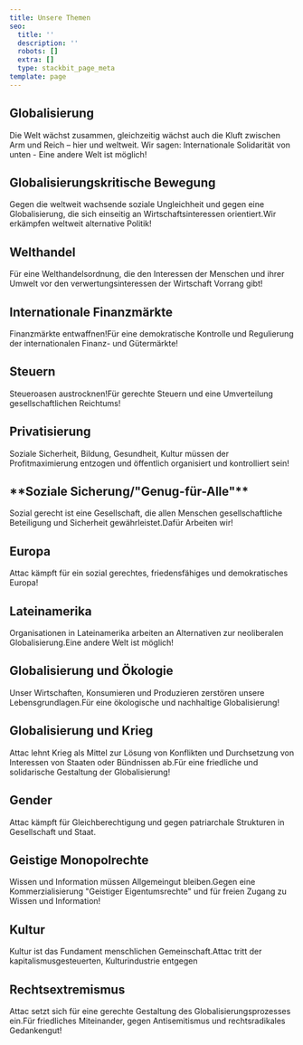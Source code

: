 ```yaml
---
title: Unsere Themen
seo:
  title: ''
  description: ''
  robots: []
  extra: []
  type: stackbit_page_meta
template: page
---
```

## **Globalisierung**

Die Welt wächst zusammen, gleichzeitig wächst auch die Kluft zwischen Arm und Reich – hier und weltweit. Wir sagen: Internationale Solidarität von unten - Eine andere Welt ist möglich!

## **Globalisierungskritische Bewegung** 

Gegen die weltweit wachsende soziale Ungleichheit und gegen eine Globalisierung, die sich einseitig an Wirtschaftsinteressen orientiert.Wir erkämpfen weltweit alternative Politik!

## **Welthandel**

Für eine Welthandelsordnung, die den Interessen der Menschen und ihrer Umwelt vor den verwertungsinteressen der Wirtschaft Vorrang gibt!

## **Internationale Finanzmärkte**

Finanzmärkte entwaffnen!Für eine demokratische Kontrolle und Regulierung der internationalen Finanz- und Gütermärkte!

## **Steuern**

Steueroasen austrocknen!Für gerechte Steuern und eine Umverteilung gesellschaftlichen Reichtums!

## **Privatisierung**

Soziale Sicherheit, Bildung, Gesundheit, Kultur müssen der Profitmaximierung entzogen und öffentlich organisiert und kontrolliert sein!

## \*\*Soziale Sicherung/"Genug-für-Alle"\*\*

Sozial gerecht ist eine Gesellschaft, die allen Menschen gesellschaftliche Beteiligung und Sicherheit gewährleistet.Dafür Arbeiten wir!

## **Europa**

Attac kämpft für ein sozial gerechtes, friedensfähiges und demokratisches Europa!

## **Lateinamerika**

Organisationen in Lateinamerika arbeiten an Alternativen zur neoliberalen Globalisierung.Eine andere Welt ist möglich!

## **Globalisierung und Ökologie**

Unser Wirtschaften, Konsumieren und Produzieren zerstören unsere Lebensgrundlagen.Für eine ökologische und nachhaltige Globalisierung!

## **Globalisierung und Krieg**

Attac lehnt Krieg als Mittel zur Lösung von Konflikten und Durchsetzung von Interessen von Staaten oder Bündnissen ab.Für eine friedliche und solidarische Gestaltung der Globalisierung!

## **Gender**

Attac kämpft für Gleichberechtigung und gegen patriarchale Strukturen in Gesellschaft und Staat.

## **Geistige Monopolrechte**

Wissen und Information müssen Allgemeingut bleiben.Gegen eine Kommerzialisierung "Geistiger Eigentumsrechte" und für freien Zugang zu Wissen und Information!

## **Kultur**

Kultur ist das Fundament menschlichen Gemeinschaft.Attac tritt der kapitalismusgesteuerten, Kulturindustrie entgegen

## **Rechtsextremismus**

Attac setzt sich für eine gerechte Gestaltung des Globalisierungsprozesses ein.Für friedliches Miteinander, gegen Antisemitismus und rechtsradikales Gedankengut!
